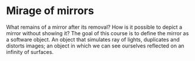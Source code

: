 # Mirage of mirrors
What remains of a mirror after its removal?
How is it possible to depict a mirror without showing it?
The goal of this course is to define the mirror as a software object. An object that simulates ray of lights, duplicates and distorts images; an object in which we can see ourselves reflected on an infinity of surfaces.
